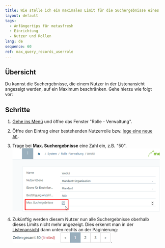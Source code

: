 ```yaml
---
title: Wie stelle ich ein maximales Limit für die Suchergebnisse eines Nutzers ein?
layout: default
tags:
  - Anfängertips für metasfresh
  - Einrichtung
  - Nutzer und Rollen
lang: de
sequence: 60
ref: max_query_records_userrole
---
```


## Übersicht
Du kannst die Suchergebnisse, die einem Nutzer in der Listenansicht angezeigt werden, auf ein Maximum beschränken. Gehe hierzu wie folgt vor:

## Schritte
1. [Gehe ins Menü](Menu) und öffne das Fenster "Rolle - Verwaltung".
1. Öffne den Eintrag einer bestehenden Nutzerrolle bzw. [lege eine neue an](NeueBenutzerrolle).
1. Trage bei **Max. Suchergebnisse** eine Zahl ein, z.B. "50".<br>
![](assets/Max.Suchergebnisse_Screenshot.png)

1. Zukünftig werden diesem Nutzer nun alle Suchergebnisse oberhalb dieses Limits nicht mehr angezeigt. Dies erkennt man in der [Listenansicht](Ansichten) dann unten rechts an der Paginierung: ![](assets/Max.Suchergebnisse_UserRole.png).
